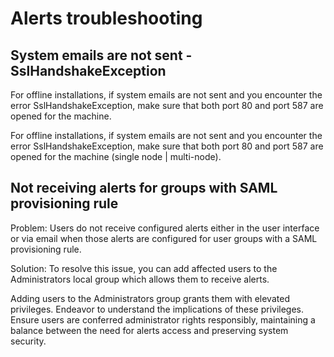 ﻿# Alerts troubleshooting


## System emails are not sent - SslHandshakeException

For offline installations, if system emails are not sent and you encounter the error SslHandshakeException, make sure that both port 80 and port 587 are opened for the machine.

For offline installations, if system emails are not sent and you encounter the error SslHandshakeException, make sure that both port 80 and port 587 are opened for the machine (single node | multi-node).


## Not receiving alerts for groups with SAML provisioning rule

Problem: Users do not receive configured alerts either in the user interface or via email when those alerts are configured for user groups with a SAML provisioning rule.

Solution: To resolve this issue, you can add affected users to the Administrators local group which allows them to receive alerts.

Adding users to the Administrators group grants them with elevated privileges. Endeavor to understand the implications of these privileges. Ensure users are conferred administrator rights responsibly, maintaining a balance between the need for alerts access and preserving system security.

